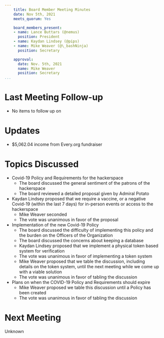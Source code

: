 ```yaml
---
    title: Board Member Meeting Minutes
    date: Nov 5th, 2021
    meets_quorum: Yes

    board_members_present:
    - name: Lance Buttars (@nemus)
      position: President
    - name: Kaydan Lindsey (@pips)
    - name: Mike Weaver (@\_bashNinja)
      position: Secretary

    approval:
      date: Nov. 5th, 2021
      name: Mike Weaver
      position: Secretary
...
```

# Last Meeting Follow-up
- No items to follow up on

# Updates
- $5,062.04 income from Every.org fundraiser

# Topics Discussed
- Covid-19 Policy and Requirements for the hackerspace
    - The board discussed the general sentiment of the patrons of the hackerspace
    - The board reviewed a detailed proposal given by Admiral Potato
- Kaydan Lindsey proposed that we require a vaccine, or a negative Covid-19 (within the last 7 days) for in-person events or access to the hackerspace 
    - Mike Weaver seconded
    - The vote was unanimous in favor of the proposal
- Implementation of the new Covid-19 Policy
    - The board discussed the difficulty of implementing this policy and the burden on the Officers of the Organization
    - The board discussed the concerns about keeping a database
    - Kaydan Lindsey proposed that we implement a physical token based system for verification
	- The vote was unanimous in favor of implementing a token system
    - Mike Weaver proposed that we table the discussion, including details on the token system, until the next meeting while we come up with a viable solution
	- The vote was unanimous in favor of tabling the discussion
- Plans on when the COVID-19 Policy and Requirements should expire
    - Mike Weaver proposed we table this discussion until a Policy has been created
	- The vote was unanimous in favor of tabling the discussion 

# Next Meeting
Unknown
